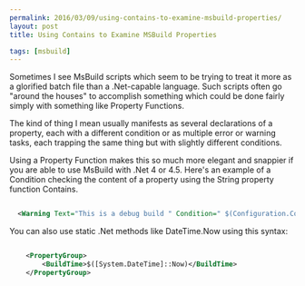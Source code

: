 ```yaml
---
permalink: 2016/03/09/using-contains-to-examine-msbuild-properties/
layout: post
title: Using Contains to Examine MSBuild Properties

tags: [msbuild]
---
```


Sometimes I see MsBuild scripts which seem to be trying to treat it more
as a glorified batch file than a .Net-capable language. Such scripts often go
"around the houses" to accomplish something which could be done fairly simply with
something like Property Functions.

The kind of thing I mean usually manifests as several declarations of a property, each
with a different condition or as multiple error or warning tasks, each trapping the same
thing but with slightly different conditions.

Using a Property Function makes this so much more elegant and snappier if you are able to
use MsBuild with .Net 4 or 4.5. Here's an example of a Condition checking the content of
a property using the String property function Contains.

```xml

  <Warning Text="This is a debug build " Condition=" $(Configuration.Contains('Debug')) " />

```

You can also use static .Net methods like DateTime.Now using this syntax:

```xml

    <PropertyGroup>
        <BuildTime>$([System.DateTime]::Now)</BuildTime>
    </PropertyGroup>

```

